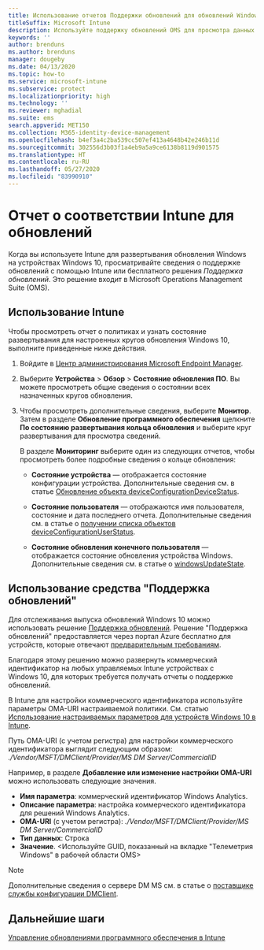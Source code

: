 ```yaml
---
title: Использование отчетов Поддержки обновлений для обновлений Windows в Microsoft Intune
titleSuffix: Microsoft Intune
description: Используйте поддержку обновлений OMS для просмотра данных отчета об обновлениях Windows, развернутых с помощью Intune.
keywords: ''
author: brenduns
ms.author: brenduns
manager: dougeby
ms.date: 04/13/2020
ms.topic: how-to
ms.service: microsoft-intune
ms.subservice: protect
ms.localizationpriority: high
ms.technology: ''
ms.reviewer: mghadial
ms.suite: ems
search.appverid: MET150
ms.collection: M365-identity-device-management
ms.openlocfilehash: b4ef3a4c2ba539cc507ef413a4648b42e246b11d
ms.sourcegitcommit: 302556d3b03f1a4eb9a5a9ce6138b8119d901575
ms.translationtype: HT
ms.contentlocale: ru-RU
ms.lasthandoff: 05/27/2020
ms.locfileid: "83990910"
---
```

# <a name="intune-compliance-reports-for-updates"></a>Отчет о соответствии Intune для обновлений

Когда вы используете Intune для развертывания обновления Windows на устройствах Windows 10, просматривайте сведения о поддержке обновлений с помощью Intune или бесплатного решения *Поддержка обновлений*. Это решение входит в Microsoft Operations Management Suite (OMS).

## <a name="use-intune"></a>Использование Intune

Чтобы просмотреть отчет о политиках и узнать состояние развертывания для настроенных кругов обновления Windows 10, выполните приведенные ниже действия.

1. Войдите в [Центр администрирования Microsoft Endpoint Manager](https://go.microsoft.com/fwlink/?linkid=2109431).

2. Выберите **Устройства** > **Обзор** > **Состояние обновления ПО**. Вы можете просмотреть общие сведения о состоянии всех назначенных кругов обновления.

3. Чтобы просмотреть дополнительные сведения, выберите **Монитор**. Затем в разделе **Обновление программного обеспечения** щелкните **По состоянию развертывания кольца обновления** и выберите круг развертывания для просмотра сведений.

   В разделе **Мониторинг** выберите один из следующих отчетов, чтобы просмотреть более подробные сведения о кольце обновления:

   - **Состояние устройства** — отображается состояние конфигурации устройства. Дополнительные сведения см. в статье [Обновление объекта deviceConfigurationDeviceStatus]( https://docs.microsoft.com/graph/api/intune-deviceconfig-deviceconfigurationdevicestatus-update?view=graph-rest-1.0).

   - **Состояние пользователя** — отображаются имя пользователя, состояние и дата последнего отчета. Дополнительные сведения см. в статье о [получении списка объектов deviceConfigurationUserStatus](https://docs.microsoft.com/graph/api/intune-deviceconfig-deviceconfigurationuserstatus-list?view=graph-rest-1.0).

   - **Состояние обновления конечного пользователя** — отображается состояние обновления устройства Windows. Дополнительные сведения см. в статье о [windowsUpdateState](https://docs.microsoft.com/graph/api/resources/intune-shared-windowsupdatestate?view=graph-rest-beta).

## <a name="use-update-compliance"></a>Использование средства "Поддержка обновлений"

Для отслеживания выпуска обновлений Windows 10 можно использовать решение [Поддержка обновлений](https://technet.microsoft.com/itpro/windows/manage/update-compliance-monitor). Решение "Поддержка обновлений" предоставляется через портал Azure бесплатно для устройств, которые отвечают [предварительным требованиям](https://docs.microsoft.com/windows/deployment/update/update-compliance-get-started#update-compliance-prerequisites).  

Благодаря этому решению можно развернуть коммерческий идентификатор на любых управляемых Intune устройствах с Windows 10, для которых требуется получать отчеты о поддержке обновлений.  

В Intune для настройки коммерческого идентификатора используйте параметры OMA-URI настраиваемой политики. См. статью [Использование настраиваемых параметров для устройств Windows 10 в Intune](../configuration/custom-settings-windows-10.md).

Путь OMA-URI (с учетом регистра) для настройки коммерческого идентификатора выглядит следующим образом: *./Vendor/MSFT/DMClient/Provider/MS DM Server/CommercialID*

Например, в разделе **Добавление или изменение настройки OMA-URI** можно использовать следующие значения.

- **Имя параметра**: коммерческий идентификатор Windows Analytics.
- **Описание параметра**: настройка коммерческого идентификатора для решений Windows Analytics.
- **OMA-URI** (с учетом регистра): *./Vendor/MSFT/DMClient/Provider/MS DM Server/CommercialID*
- **Тип данных**: Строка
- **Значение**. \<Используйте GUID, показанный на вкладке "Телеметрия Windows" в рабочей области OMS>

> [!NOTE]
> Дополнительные сведения о сервере DM MS см. в статье о [поставщике службы конфигурации DMClient]( https://docs.microsoft.com/windows/client-management/mdm/dmclient-csp).

## <a name="next-steps"></a>Дальнейшие шаги

[Управление обновлениями программного обеспечения в Intune](windows-update-for-business-configure.md)
